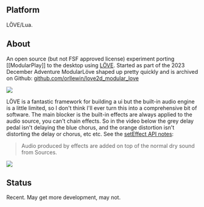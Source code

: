 ## Platform

LÖVE/Lua.

## About

An open source (but not FSF approved license) experiment porting [[ModularPlay]] to the desktop using [LÖVE](https://love2d.org/). Started as part of the 2023 December Adventure ModularLöve shaped up pretty quickly and is archived on Github: [github.com/orllewin/love2d_modular_love](https://github.com/orllewin/love2d_modular_love)

![](https://www.youtube.com/watch?v=CUIyjFUM8Vc)

LÖVE is a fantastic framework for building a ui but the built-in audio engine is a little limited, so I don't think I'll ever turn this into a comprehensive bit of software. The main blocker is the built-in effects are always applied to the audio source, you can't chain effects. So in the video below the grey delay pedal isn't delaying the blue chorus, and the orange distortion isn't distorting the delay or chorus, etc etc. See the [setEffect API notes](https://love2d.org/wiki/love.audio.setEffect):

> Audio produced by effects are added on top of the normal dry sound from Sources.

![](https://www.youtube.com/watch?v=9qmXLPM0WuU)

## Status

Recent. May get more development, may not.